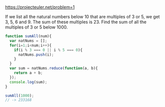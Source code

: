 https://projecteuler.net/problem=1

If we list all the natural numbers below 10 that are multiples of 3 or 5, we get 3, 5, 6 and 9. The sum of these multiples is 23.
Find the sum of all the multiples of 3 or 5 below 1000.


```javascript
function sumAll(num){
  var natNums = [];
  for(i=1;i<num;i++){
    if(i % 3 === 0 || i % 5 === 0){
      natNums.push(i);
    }      
  }
  var sum = natNums.reduce(function(a, b){
    return a + b;
  });
  console.log(sum);
}

sumAll(1000);
// -> 233168
```
